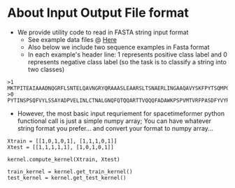 About Input Output File format 
=======================================

+ We provide utility code to read in FASTA string input format
  - See example data files @ [Here](https://github.com/QData/spacetimeformer/tree/master/data)
  - Also below we include two sequence examples in Fasta format 
  - In each example's header line: 1 represents positive class label and 0 represents negative class label (so the task is to classify a string into two classes)
```
>1
MKTPITEAIAAADNQGRFLSNTELQAVNGRYQRAAASLEAARSLTSNAERLINGAAQAVYSKFPYTSQMPGPQYASSAVGKAKCARDIGYYLRMVTYCLVVGGTGPMDEYLIAGLEEINRTFDLSPSWYVEALNYIKANHGLSGQAANEANTYIDYAINALS
>0
PYTINSPSQFVYLSSAYADPVELINLCTNALGNQFQTQQARTTVQQQFADAWKPSPVMTVRFPASDFYVYRYNSTLDPLITALLNSFDTRNRIIEVNNQPAPNTTEIVNATQRVDDATVAIRASINNLANELVRGTGMFNQAGFETASGLVWTTTPAT
```

+ However, the most basic input requriement for spacetimeformer python functional call is just a simple numpy array; You can have whatever string format you prefer... and convert your format to numpy array...  
```
Xtrain = [[1,0,1,0,1], [1,1,1,0,1]]
Xtest = [[1,1,1,1,1], [1,0,1,0,1]]

kernel.compute_kernel(Xtrain, Xtest)

train_kernel = kernel.get_train_kernel()
test_kernel = kernel.get_test_kernel()
```